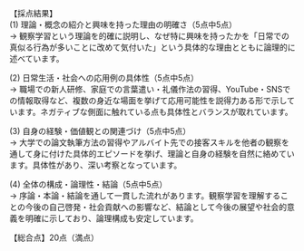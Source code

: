 【採点結果】  
(1) 理論・概念の紹介と興味を持った理由の明確さ（5点中5点）  
→ 観察学習という理論を的確に説明し、なぜ特に興味を持ったかを「日常での真似る行為が多いことに改めて気付いた」という具体的な理由とともに論理的に述べています。  

(2) 日常生活・社会への応用例の具体性（5点中5点）  
→ 職場での新人研修、家庭での言葉遣い・礼儀作法の習得、YouTube・SNSでの情報取得など、複数の身近な場面を挙げて応用可能性を説得力ある形で示しています。ネガティブな側面に触れている点も具体性とバランスが取れています。  

(3) 自身の経験・価値観との関連づけ（5点中5点）  
→ 大学での論文執筆方法の習得やアルバイト先での接客スキルを他者の観察を通して身に付けた具体的エピソードを挙げ、理論と自身の経験を自然に絡めています。具体性があり、深い考察となっています。  

(4) 全体の構成・論理性・結論（5点中5点）  
→ 序論・本論・結論を通して一貫した流れがあります。観察学習を理解することの今後の自己啓発・社会貢献への影響など、結論として今後の展望や社会的意義を明確に示しており、論理構成も安定しています。  

【総合点】20点（満点）  
